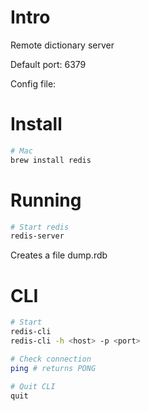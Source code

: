 # Intro

Remote dictionary server

Default port: 6379

Config file: 

# Install

```bash
# Mac
brew install redis
```

# Running

```bash
# Start redis
redis-server
```

Creates a file dump.rdb

# CLI

```bash
# Start
redis-cli
redis-cli -h <host> -p <port>

# Check connection
ping # returns PONG

# Quit CLI
quit

```

